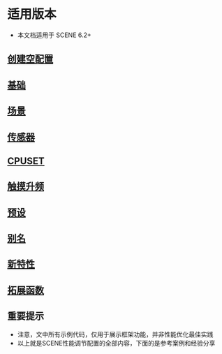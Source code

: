 # 适用版本
- 本文档适用于 SCENE 6.2+

## [创建空配置](./empty.md)
## [基础](./basic.md)
## [场景](./apps.md)
## [传感器](./sensor.md)
## [CPUSET](./cpuset.md)
## [触摸升频](./booster.md)
## [预设](./presets.md)
## [别名](./alias.md)
## [新特性](./new_features.md)
## [拓展函数](./kernel_features.md)

## 重要提示
- 注意，文中所有示例代码，仅用于展示框架功能，并非性能优化最佳实践
- 以上就是SCENE性能调节配置的全部内容，下面的是参考案例和经验分享
